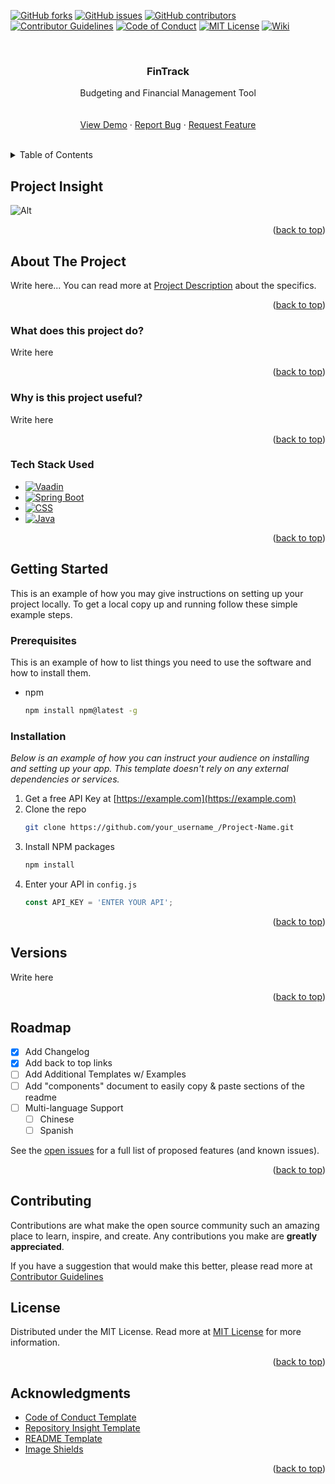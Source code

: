 <!-- PROJECT SHIELDS -->
[![GitHub forks](https://img.shields.io/github/forks/310Team8/FinTrack.svg?style=for-the-badge)](https://github.com/310Team8/FinTrack/network/members)
[![GitHub issues](https://img.shields.io/github/issues/310Team8/FinTrack.svg?style=for-the-badge)](https://github.com/310Team8/FinTrack/issues)
[![GitHub contributors](https://img.shields.io/github/contributors/310Team8/FinTrack.svg?style=for-the-badge)](https://github.com/310Team8/FinTrack/graphs/contributors)
[![Contributor Guidelines](https://img.shields.io/badge/Contributor-Guidelines-blue.svg?style=for-the-badge)](./CONTRIBUTING.md)
[![Code of Conduct](https://img.shields.io/badge/Code%20of%20Conduct-2.1-4baaaa.svg?style=for-the-badge)](./CODE_OF_CONDUCT.md)
[![MIT License](https://img.shields.io/github/license/310Team8/FinTrack.svg?style=for-the-badge)](https://github.com/310Team8/FinTrack/blob/main/LICENSE)
[![Wiki](https://img.shields.io/badge/Wiki-Documentation-brightgreen.svg?style=for-the-badge)](https://github.com/310Team8/FinTrack/wiki)



<br />
<div align="center">
  <h3 align="center">FinTrack</h3>

  <p align="center">
    Budgeting and Financial Management Tool
    <br />
    <br />
    <br />
    <a href="https://github.com/othneildrew/Best-README-Template">View Demo</a>
    ·
 <a href="https://github.com/310Team8/FinTrack/issues/new?labels=bug&template=bug_report.md">Report Bug</a>
·
<a href="https://github.com/310Team8/FinTrack/issues/new?labels=enhancement&template=feature_request.md">Request Feature</a>

</div>
<br />



<!-- TABLE OF CONTENTS -->
<details>
  <summary>Table of Contents</summary>
  <ol>
    <li><a href="#project-insight">Project Insight</a></li>
    <li>
      <a href="#about-the-project">About The Project</a>
      <ul>
        <li><a href="#what-does-this-project-do">What does this project do?</a></li>
        <li><a href="#why-is-this-project-useful">Why is this project useful?</a></li>
        <li><a href="#tech-stack-used">Tech Stack Used</a></li>
      </ul>
    </li>
    <li>
      <a href="#getting-started">Getting Started</a>
      <ul>
        <li><a href="#prerequisites">Prerequisites</a></li>
        <li><a href="#installation">Installation</a></li>
      </ul>
    </li>
    <li><a href="#versions">Versions</a></li>
    <li><a href="#roadmap">Roadmap</a></li>
    <li><a href="#contributing">Contributing</a></li>
    <li><a href="#license">License</a></li>
    <li><a href="#acknowledgments">Acknowledgments</a></li>
  </ol>
</details>



## Project Insight
![Alt](https://repobeats.axiom.co/api/embed/1ab332dbfcc40cb69c256641d05a9e80090a5b3e.svg "Repobeats analytics image")

<p align="right">(<a href="#readme-top">back to top</a>)</p>

<!-- ABOUT THE PROJECT -->
## About The Project
Write here...
You can read more at [Project Description](./DESCRIPTION.md) about the specifics.

<p align="right">(<a href="#readme-top">back to top</a>)</p>


### What does this project do?
Write here

<p align="right">(<a href="#readme-top">back to top</a>)</p>


### Why is this project useful?
Write here

<p align="right">(<a href="#readme-top">back to top</a>)</p>

### Tech Stack Used

* [![Vaadin](https://img.shields.io/badge/Vaadin-00B4F0.svg?style=for-the-badge&logo=vaadin&logoColor=white)](https://vaadin.com/)
* [![Spring Boot](https://img.shields.io/badge/Spring%20Boot-6DB33F.svg?style=for-the-badge&logo=spring-boot&logoColor=white)](https://spring.io/projects/spring-boot)
* [![CSS](https://img.shields.io/badge/CSS-1572B6.svg?style=for-the-badge&logo=css3&logoColor=white)](https://developer.mozilla.org/en-US/docs/Web/CSS)
* [![Java](https://img.shields.io/badge/Java-007396.svg?style=for-the-badge&logo=java&logoColor=white)](https://www.java.com/)


<p align="right">(<a href="#readme-top">back to top</a>)</p>



<!-- GETTING STARTED -->
## Getting Started

This is an example of how you may give instructions on setting up your project locally.
To get a local copy up and running follow these simple example steps.

### Prerequisites

This is an example of how to list things you need to use the software and how to install them.
* npm
  ```sh
  npm install npm@latest -g
  ```

### Installation

_Below is an example of how you can instruct your audience on installing and setting up your app. This template doesn't rely on any external dependencies or services._

1. Get a free API Key at [https://example.com](https://example.com)
2. Clone the repo
   ```sh
   git clone https://github.com/your_username_/Project-Name.git
   ```
3. Install NPM packages
   ```sh
   npm install
   ```
4. Enter your API in `config.js`
   ```js
   const API_KEY = 'ENTER YOUR API';
   ```

<p align="right">(<a href="#readme-top">back to top</a>)</p>


## Versions
Write here 

<p align="right">(<a href="#readme-top">back to top</a>)</p>


<!-- ROADMAP -->
## Roadmap

- [x] Add Changelog
- [x] Add back to top links
- [ ] Add Additional Templates w/ Examples
- [ ] Add "components" document to easily copy & paste sections of the readme
- [ ] Multi-language Support
    - [ ] Chinese
    - [ ] Spanish

See the [open issues](../../issues) for a full list of proposed features (and known issues).

<p align="right">(<a href="#readme-top">back to top</a>)</p>



<!-- CONTRIBUTING -->
## Contributing

Contributions are what make the open source community such an amazing place to learn, inspire, and create. Any contributions you make are **greatly appreciated**.

If you have a suggestion that would make this better, please read more at [Contributor Guidelines](./CONTRIBUTING.md)


<!-- LICENSE -->
## License

Distributed under the MIT License. Read more at [MIT License](./LICENSE) for more information.

<p align="right">(<a href="#readme-top">back to top</a>)</p>



<!-- ACKNOWLEDGMENTS -->
## Acknowledgments

* [Code of Conduct Template](https://www.contributor-covenant.org/)
* [Repository Insight Template](https://repobeats.axiom.co/)
* [README Template](https://github.com/othneildrew/Best-README-Template?tab=readme-ov-file)
* [Image Shields](https://shields.io)


<p align="right">(<a href="#readme-top">back to top</a>)</p>

